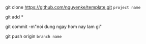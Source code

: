 git clone https://github.com/nguyenke/template.git ``project name``

git add *

git commit -m"noi dung ngay hom nay lam gi"

git push origin ``branch name``